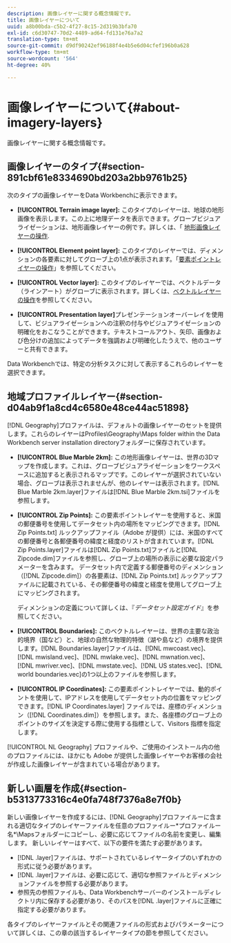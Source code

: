 ```yaml
---
description: 画像レイヤーに関する概念情報です。
title: 画像レイヤーについて
uuid: a8b00bda-c5b2-4f27-8c15-2d319b3bfa70
exl-id: c6d30747-70d2-4489-ad64-fd131e76a7a2
translation-type: tm+mt
source-git-commit: d9df90242ef96188f4e4b5e6d04cfef196b0a628
workflow-type: tm+mt
source-wordcount: '564'
ht-degree: 40%

---
```


# 画像レイヤーについて{#about-imagery-layers}

画像レイヤーに関する概念情報です。

## 画像レイヤーのタイプ{#section-891cbf61e8334690bd203a2bb9761b25}

次のタイプの画像レイヤーをData Workbenchに表示できます。

* **[!UICONTROL Terrain image layer]:** このタイプのレイヤーは、地球の地形画像を表示します。この上に地理データを表示できます。グローブビジュアライゼーションは、地形画像レイヤーの例です。詳しくは、「 [地形画像レイヤーの操作](../../../home/c-get-started/c-im-layers/c-ter-img-layers/c-ter-img-layers.md#concept-f4b3a20969354ca38955e3fd5beb0f4f).

* **[!UICONTROL Element point layer]:** このタイプのレイヤーでは、ディメンションの各要素に対してグローブ上の1点が表示されます。「[要素ポイントレイヤーの操作](../../../home/c-get-started/c-im-layers/c-elmt-pt-layers/c-elmt-pt-layers.md#concept-7c93c54552844a20bd6014ae8446b3fd)」を参照してください。

* **[!UICONTROL Vector layer]:** このタイプのレイヤーでは、ベクトルデータ（ラインアート）がグローブに表示されます。詳しくは、[ベクトルレイヤーの操作](../../../home/c-get-started/c-im-layers/c-vctr-layers/c-vctr-layers.md#concept-a9b9cb7fc33b4aa5ae1646fab202dcc9)を参照してください。

* **[!UICONTROL Presentation layer]**&#x200B;プレゼンテーションオーバーレイを使用して、ビジュアライゼーションへの注釈の付与やビジュアライゼーションの明確化をおこなうことができます。テキストコールアウト、矢印、画像および色分けの追加によってデータを強調および明確化したうえで、他のユーザーと共有できます。

Data Workbenchでは、特定の分析タスクに対して表示するこれらのレイヤーを選択できます。

## 地域プロファイルレイヤー{#section-d04ab9f1a8cd4c6580e48ce44ac51898}

[!DNL Geography]プロファイルは、デフォルトの画像レイヤーのセットを提供します。これらのレイヤーはProfiles\Geography\Maps folder within the Data Workbench server installation directoryフォルダーに保存されています。

* **[!UICONTROL Blue Marble 2km]:** この地形画像レイヤーは、世界の3Dマップを作成します。これは、グローブビジュアライゼーションをワークスペースに追加すると表示されるマップです。このレイヤーが選択されていない場合、グローブは表示されませんが、他のレイヤーは表示されます。[!DNL Blue Marble 2km.layer]ファイルは[!DNL Blue Marble 2km.tsi]ファイルを参照します。

* **[!UICONTROL Zip Points]:** この要素ポイントレイヤーを使用すると、米国の郵便番号を使用してデータセット内の場所をマッピングできます。[!DNL Zip Points.txt] ルックアップファイル（Adobe が提供）には、米国のすべての郵便番号と各郵便番号の緯度と経度のリストが含まれています。[!DNL Zip Points.layer]ファイルは[!DNL Zip Points.txt]ファイルと[!DNL Zipcode.dim]ファイルを参照し、グローブ上の場所の表示に必要な設定パラメーターを含みます。 データセット内で定義する郵便番号のディメンション（[!DNL Zipcode.dim]）の各要素は、[!DNL Zip Points.txt] ルックアップファイルに記載されている、その郵便番号の緯度と経度を使用してグローブ上にマッピングされます。

   ディメンションの定義について詳しくは、『*データセット設定ガイド*』を参照してください。

* **[!UICONTROL Boundaries]:** このベクトルレイヤーは、世界の主要な政治的境界（国など）と、地球の自然な物理的特徴（湖や島など）の境界を提供します。[!DNL Boundaries.layer]ファイルは、[!DNL mwcoast.vec]、[!DNL mwisland.vec]、[!DNL mwlake.vec]、[!DNL mwnation.vec]、[!DNL mwriver.vec]、[!DNL mwstate.vec]、[!DNL US states.vec]、[!DNL world boundaries.vec]の1つ以上のファイルを参照します。

* **[!UICONTROL IP Coordinates]:** この要素ポイントレイヤーでは、動的ポイントを使用して、IPアドレスを使用してデータセット内の位置をマッピングできます。[!DNL IP Coordinates.layer] ファイルでは、座標のディメンション（[!DNL Coordinates.dim]）を参照します。また、各座標のグローブ上のポイントのサイズを決定する際に使用する指標として、Visitors 指標を指定します。

[!UICONTROL NL Geography] プロファイルや、ご使用のインストール内の他のプロファイルには、ほかにも Adobe が提供した画像レイヤーやお客様の会社が作成した画像レイヤーが含まれている場合があります。

## 新しい画層を作成{#section-b5313773316c4e0fa748f7376a8e7f0b}

新しい画像レイヤーを作成するには、[!DNL Geography]プロファイルーに含まれる適切なタイプのレイヤーファイルを任意のプロファイルー\*プロファイルー名*\Mapsフォルダーにコピーし、必要に応じてファイルの名前を変更し、編集します。 新しいレイヤーはすべて、以下の要件を満たす必要があります。

* [!DNL .layer]ファイルは、サポートされているレイヤータイプのいずれかの形式に従う必要があります。
* [!DNL .layer]ファイルは、必要に応じて、適切な参照ファイルとディメンションファイルを参照する必要があります。
* 参照先の参照ファイルも、Data Workbenchサーバーのインストールディレクトリ内に保存する必要があり、そのパスを[!DNL .layer]ファイルに正確に指定する必要があります。

各タイプのレイヤーファイルとその関連ファイルの形式およびパラメーターについて詳しくは、この章の該当するレイヤータイプの節を参照してください。
